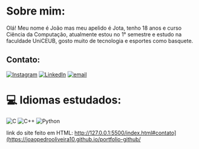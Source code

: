 # Sobre mim:
Olá! Meu nome é João mas meu apelido é Jota, tenho 18 anos e curso Ciência da Computação, atualmente estou no 1° semestre e estudo na faculdade UniCEUB, gosto muito de tecnologia e esportes como basquete.


## Contato:
[![Instagram](https://img.shields.io/badge/Instagram-%23E4405F.svg?logo=Instagram&logoColor=white)](https://instagram.com/imjotaa_) [![LinkedIn](https://img.shields.io/badge/LinkedIn-%230077B5.svg?logo=linkedin&logoColor=white)](https://linkedin.com/in/https://www.linkedin.com/in/jo%C3%A3o-pedro-oliveira-5a01b62aa/?lipi=urn%3Ali%3Apage%3Ad_flagship3_profile_view_base%3BQ5QkoiozQJ6YmzNRGN7CSQ%3D%3D) [![email](https://img.shields.io/badge/Email-D14836?logo=gmail&logoColor=white)](mailto:santosoliveirajoao@sempreceub.com) 

# 💻 Idiomas estudados:
![C](https://img.shields.io/badge/c-%2300599C.svg?style=for-the-badge&logo=c&logoColor=white) ![C++](https://img.shields.io/badge/c++-%2300599C.svg?style=for-the-badge&logo=c%2B%2B&logoColor=white) ![Python](https://img.shields.io/badge/python-3670A0?style=for-the-badge&logo=python&logoColor=ffdd54)

link do site feito em HTML: http://127.0.0.1:5500/index.html#contato](https://joaopedrooliveira10.github.io/portfolio-github/

<!-- Proudly created with GPRM ( https://gprm.itsvg.in ) -->
